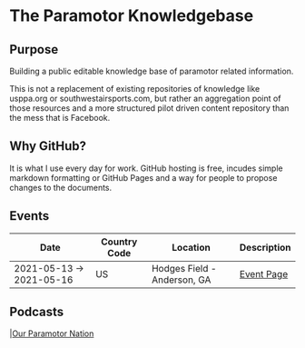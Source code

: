 # The Paramotor Knowledgebase


## Purpose
Building a public editable knowledge base of paramotor related information. 

This is not a replacement of existing repositories of knowledge like usppa.org
or southwestairsports.com, but rather an aggregation point of those resources
 and a more structured pilot driven content repository than the mess that is
 Facebook.  


## Why GitHub? 
It is what I use every day for work.  GitHub hosting is free, incudes simple markdown formatting or GitHub Pages and a way for people to propose changes to the documents. 

## Events

| Date | Country Code | Location | Description |
|------|--------------|----------|-------------|
|2021-05-13 -> 2021-05-16 | US | Hodges Field - Anderson, GA | [Event Page](https://www.badappleshodgesfieldflyin.com/) |



## Podcasts

|[Our Paramotor Nation](https://www.youtube.com/c/OurParamotorNation/videos)

